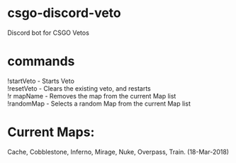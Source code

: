# csgo-discord-veto
Discord bot for CSGO Vetos <br />


# commands
!startVeto   - Starts Veto <br />
!resetVeto   - Clears the existing veto, and restarts <br />
!r mapName     - Removes the map from the current Map list <br />
!randomMap   - Selects a random Map from the current Map list <br />
  
  
# Current Maps:
Cache, Cobblestone, Inferno, Mirage, Nuke, Overpass, Train. (18-Mar-2018) <br />
